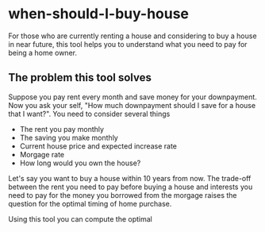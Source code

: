 # when-should-I-buy-house
For those who are currently renting a house and considering to buy a house in near future, this tool helps you to understand what you need to pay for being a home owner. 

## The problem this tool solves
Suppose you pay rent every month and save money for your downpayment. Now you ask your self, "How much downpayment should I save for a house that I want?". You need to consider several things

- The rent you pay monthly
- The saving you make monthly
- Current house price and expected increase rate
- Morgage rate
- How long would you own the house?

Let's say you want to buy a house within 10 years from now. The trade-off between the rent you need to pay before buying a house and interests you need to pay for the money you borrowed from the morgage raises the question for the optimal timing of home purchase. 

Using this tool you can compute the optimal 
